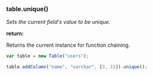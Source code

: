 ### table.unique()

*Sets the current field's value to be unique.*

**return:**

Returns the current instance for function chaining.

```javascript
var table = new Table("users");

table.addColumn("name", "varchar", [3, 15]).unique();
```